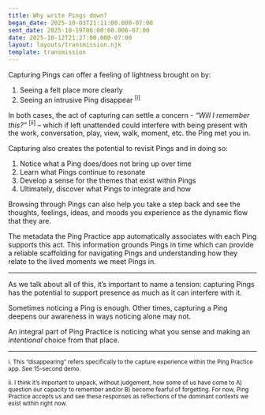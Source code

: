 ```yaml
---
title: Why write Pings down?
began_date: 2025-10-03T21:11:00.000-07:00
sent_date: 2025-10-19T06:00:00.000-07:00
date: 2025-10-12T21:27:00.000-07:00
layout: layouts/transmission.njk
template: transmission
---
```

Capturing Pings can offer a feeling of lightness brought on by:

1. Seeing a felt place more clearly
2. Seeing an intrusive Ping disappear <sup>\[i]</sup>

In both cases, the act of capturing can settle a concern -  *“Will I remember this?”* <sup>\[ii]</sup> – which if left unattended could interfere with being present with the work, conversation, play, view, walk, moment, etc. the Ping met you in.

Capturing also creates the potential to revisit Pings and in doing so:

1. Notice what a Ping does/does not  bring up over time
2. Learn what Pings continue to resonate
3. Develop a sense for the themes that exist within Pings 
4. Ultimately, discover what Pings to integrate and how

Browsing through Pings can also help you take a step back and see the thoughts, feelings, ideas, and moods you experience as the dynamic flow that they are.

The metadata the Ping Practice app automatically associates with each Ping supports this act. This information grounds Pings in time which can provide a reliable scaffolding for navigating Pings and understanding how they relate to the lived moments we meet Pings in.

---

As we talk about all of this, it’s important to name a tension: capturing Pings has the potential to support presence as much as it can interfere with it.

Sometimes noticing a Ping is enough. Other times, capturing a Ping deepens our awareness in ways noticing alone may not.

An integral part of Ping Practice is noticing what you sense and making an *intentional* choice from that place.

- - -

<small>i. This “disappearing” refers specifically to the capture experience within the Ping Practice app. See 15-second demo.</small>

<small>ii. I think it’s important to unpack, without judgement, how some of us have come to A) question our  capacity to remember and/or B) become fearful of forgetting. For now, Ping Practice accepts us and see these responses as reflections of the dominant contexts we exist within right now.</small>
